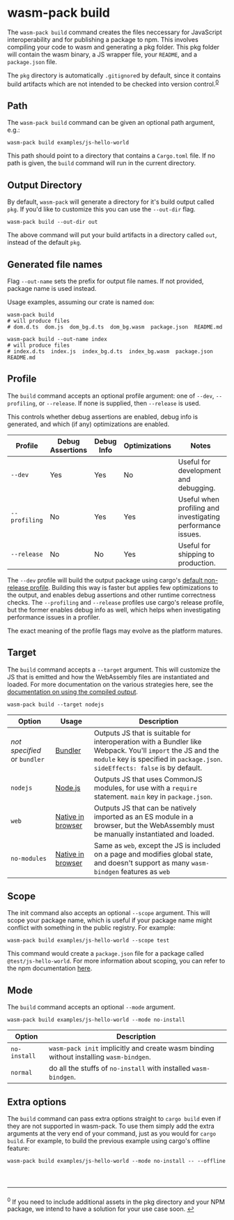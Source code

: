# wasm-pack build

The `wasm-pack build` command creates the files neccessary for JavaScript
interoperability and for publishing a package to npm. This involves compiling
your code to wasm and generating a pkg folder. This pkg folder will contain the
wasm binary, a JS wrapper file, your `README`, and a `package.json` file.

The `pkg` directory is automatically `.gitignore`d by default, since it contains
build artifacts which are not intended to be checked into version
control.<sup>[0](#footnote-0)</sup>

## Path

The `wasm-pack build` command can be given an optional path argument, e.g.:

```
wasm-pack build examples/js-hello-world
```

This path should point to a directory that contains a `Cargo.toml` file. If no
path is given, the `build` command will run in the current directory.

## Output Directory

By default, `wasm-pack` will generate a directory for it's build output called `pkg`.
If you'd like to customize this you can use the `--out-dir` flag.

```
wasm-pack build --out-dir out
```

The above command will put your build artifacts in a directory called `out`, instead
of the default `pkg`.

## Generated file names

Flag `--out-name` sets the prefix for output file names. If not provided, package name is used instead.

Usage examples, assuming our crate is named `dom`:

```
wasm-pack build
# will produce files
# dom.d.ts  dom.js  dom_bg.d.ts  dom_bg.wasm  package.json  README.md

wasm-pack build --out-name index
# will produce files
# index.d.ts  index.js  index_bg.d.ts  index_bg.wasm  package.json  README.md
```


## Profile

The `build` command accepts an optional profile argument: one of `--dev`,
`--profiling`, or `--release`. If none is supplied, then `--release` is used.

This controls whether debug assertions are enabled, debug info is generated, and
which (if any) optimizations are enabled.

| Profile       | Debug Assertions | Debug Info | Optimizations | Notes                                 |
|---------------|------------------|------------|---------------|---------------------------------------|
| `--dev`       | Yes              | Yes        | No            | Useful for development and debugging. |
| `--profiling` | No               | Yes        | Yes           | Useful when profiling and investigating performance issues. |
| `--release`   | No               | No         | Yes           | Useful for shipping to production.    |

The `--dev` profile will build the output package using cargo's [default
non-release profile][cargo-profile-sections-documentation]. Building this way is
faster but applies few optimizations to the output, and enables debug assertions
and other runtime correctness checks. The `--profiling` and `--release` profiles
use cargo's release profile, but the former enables debug info as well, which
helps when investigating performance issues in a profiler.

The exact meaning of the profile flags may evolve as the platform matures.

[cargo-profile-sections-documentation]: https://doc.rust-lang.org/cargo/reference/manifest.html#the-profile-sections

## Target

The `build` command accepts a `--target` argument. This will customize the JS
that is emitted and how the WebAssembly files are instantiated and loaded. For
more documentation on the various strategies here, see the [documentation on
using the compiled output][deploy].

```
wasm-pack build --target nodejs
```

| Option    | Usage | Description                                                                                                     |
|-----------|------------|-----------------------------------------------------------------------------------------------------|
| *not specified* or `bundler` | [Bundler][bundlers] | Outputs JS that is suitable for interoperation with a Bundler like Webpack. You'll `import` the JS and the `module` key is specified in `package.json`. `sideEffects: false` is by default. |
| `nodejs`  | [Node.js][deploy-nodejs] | Outputs JS that uses CommonJS modules, for use with a `require` statement. `main` key in `package.json`. |
| `web` | [Native in browser][deploy-web] | Outputs JS that can be natively imported as an ES module in a browser, but the WebAssembly must be manually instantiated and loaded. |
| `no-modules` | [Native in browser][deploy-web] | Same as `web`, except the JS is included on a page and modifies global state, and doesn't support as many `wasm-bindgen` features as `web` |

[deploy]: https://rustwasm.github.io/docs/wasm-bindgen/reference/deployment.html
[bundlers]: https://rustwasm.github.io/docs/wasm-bindgen/reference/deployment.html#bundlers
[deploy-nodejs]: https://rustwasm.github.io/docs/wasm-bindgen/reference/deployment.html#nodejs
[deploy-web]: https://rustwasm.github.io/docs/wasm-bindgen/reference/deployment.html#without-a-bundler

## Scope

The init command also accepts an optional `--scope` argument. This will scope
your package name, which is useful if your package name might conflict with
something in the public registry. For example:

```
wasm-pack build examples/js-hello-world --scope test
```

This command would create a `package.json` file for a package called
`@test/js-hello-world`. For more information about scoping, you can refer to
the npm documentation [here][npm-scope-documentation].

[npm-scope-documentation]: https://docs.npmjs.com/misc/scope

## Mode

The `build` command accepts an optional `--mode` argument.
```
wasm-pack build examples/js-hello-world --mode no-install
```

| Option        | Description                                                                              |
|---------------|------------------------------------------------------------------------------------------|
| `no-install`  | `wasm-pack init` implicitly and create wasm binding  without installing `wasm-bindgen`.  |
| `normal`      | do all the stuffs of `no-install` with installed `wasm-bindgen`.                         |

## Extra options

The `build` command can pass extra options straight to `cargo build` even if
they are not supported in wasm-pack. To use them simply add the extra arguments
at the very end of your command, just as you would for `cargo build`. For
example, to build the previous example using cargo's offline feature:

```
wasm-pack build examples/js-hello-world --mode no-install -- --offline
```

<hr style="font-size: 1.5em; margin-top: 2.5em"/>

<sup id="footnote-0">0</sup> If you need to include additional assets in the pkg
directory and your NPM package, we intend to have a solution for your use case
soon. [↩](#wasm-pack-build)
